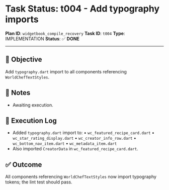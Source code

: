 # Task Status: t004 - Add typography imports

**Plan ID**: `widgetbook_compile_recovery`
**Task ID**: `t004`
**Type**: IMPLEMENTATION
**Status**: ✅ **DONE**

---

## 🎯 **Objective**
Add `typography.dart` import to all components referencing `WorldChefTextStyles`.

## 📝 **Notes**
- Awaiting execution. 

## 🚀 **Execution Log**
- Added `typography.dart` import to:
  • `wc_featured_recipe_card.dart`
  • `wc_star_rating_display.dart`
  • `wc_creator_info_row.dart`
  • `wc_bottom_nav_item.dart`
  • `wc_metadata_item.dart`
- Also imported `CreatorData` in `wc_featured_recipe_card.dart`.

## ✅ **Outcome**
All components referencing `WorldChefTextStyles` now import typography tokens; the lint test should pass. 